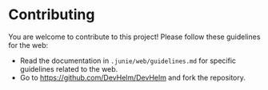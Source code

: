 Contributing
============

You are welcome to contribute to this project! Please follow these guidelines for the web:

* Read the documentation in `.junie/web/guidelines.md` for specific guidelines related to the web.
* Go to https://github.com/DevHelm/DevHelm and fork the repository.